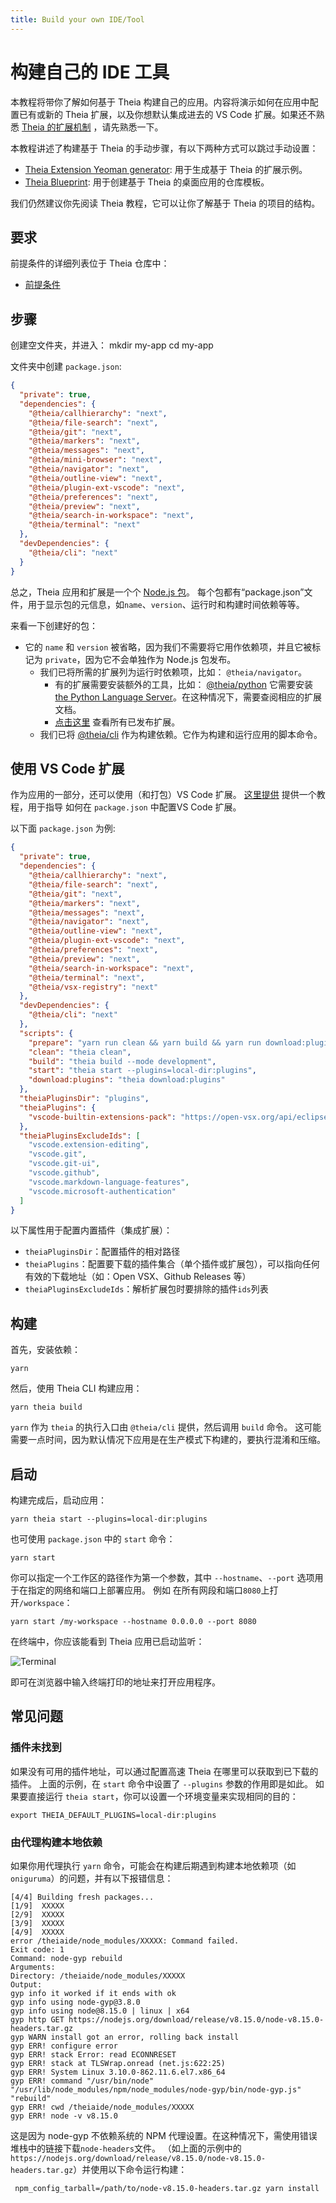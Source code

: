 ```yaml
---
title: Build your own IDE/Tool
---
```



# 构建自己的 IDE 工具

本教程将带你了解如何基于 Theia 构建自己的应用。内容将演示如何在应用中配置已有或新的 Theia 扩展，以及你想默认集成进去的 VS Code 扩展。如果还不熟悉 [Theia 的扩展机制](https://theia-ide.org/docs/extensions/) ，请先熟悉一下。

本教程讲述了构建基于 Theia 的手动步骤，有以下两种方式可以跳过手动设置：
- [Theia Extension Yeoman generator](https://github.com/eclipse-theia/generator-theia-extension): 用于生成基于 Theia 的扩展示例。
- [Theia Blueprint](https://theia-ide.org/docs/blueprint_download/): 用于创建基于 Theia 的桌面应用的仓库模板。

我们仍然建议你先阅读 Theia 教程，它可以让你了解基于 Theia 的项目的结构。
 
## 要求

前提条件的详细列表位于 Theia 仓库中：
- [前提条件](https://github.com/eclipse-theia/theia/blob/master/doc/Developing.md#prerequisites)

## 步骤
创建空文件夹，并进入：
    mkdir my-app
    cd my-app

文件夹中创建 `package.json`:

```json
{
  "private": true,
  "dependencies": {
    "@theia/callhierarchy": "next",
    "@theia/file-search": "next",
    "@theia/git": "next",
    "@theia/markers": "next",
    "@theia/messages": "next",
    "@theia/mini-browser": "next",
    "@theia/navigator": "next",
    "@theia/outline-view": "next",
    "@theia/plugin-ext-vscode": "next",
    "@theia/preferences": "next",
    "@theia/preview": "next",
    "@theia/search-in-workspace": "next",
    "@theia/terminal": "next"
  },
  "devDependencies": {
    "@theia/cli": "next"
  }
}
```

总之，Theia 应用和扩展是一个个 [Node.js 包](https://nodesource.com/blog/the-basics-of-package-json-in-node-js-and-npm/)。 每个包都有“package.json”文件，用于显示包的元信息，如`name`、`version`、运行时和构建时间依赖等等。

来看一下创建好的包：
- 它的 `name` 和 `version` 被省略，因为我们不需要将它用作依赖项，并且它被标记为 `private`，因为它不会单独作为 Node.js 包发布。
  - 我们已将所需的扩展列为运行时依赖项，比如： `@theia/navigator`。
    - 有的扩展需要安装额外的工具，比如： [@theia/python](https://www.npmjs.com/package/@theia/python) 它需要安装
    [the Python Language Server](https://github.com/palantir/python-language-server)。在这种情况下，需要查阅相应的扩展文档。
    - [点击这里](https://www.npmjs.com/search?q=keywords:theia-extension) 查看所有已发布扩展。
  - 我们已将 [@theia/cli](https://www.npmjs.com/package/@theia/cli) 作为构建依赖。它作为构建和运行应用的脚本命令。

## 使用 VS Code 扩展
作为应用的一部分，还可以使用（和打包）VS Code 扩展。
[这里提供](https://github.com/eclipse-theia/theia/wiki/Consuming-Builtin-and-External-VS-Code-Extensions) 提供一个教程，用于指导
如何在 `package.json` 中配置VS Code 扩展。

以下面 `package.json` 为例:

```json
{
  "private": true,
  "dependencies": {
    "@theia/callhierarchy": "next",
    "@theia/file-search": "next",
    "@theia/git": "next",
    "@theia/markers": "next",
    "@theia/messages": "next",
    "@theia/navigator": "next",
    "@theia/outline-view": "next",
    "@theia/plugin-ext-vscode": "next",
    "@theia/preferences": "next",
    "@theia/preview": "next",
    "@theia/search-in-workspace": "next",
    "@theia/terminal": "next",
    "@theia/vsx-registry": "next"
  },
  "devDependencies": {
    "@theia/cli": "next"
  },
  "scripts": {
    "prepare": "yarn run clean && yarn build && yarn run download:plugins",
    "clean": "theia clean",
    "build": "theia build --mode development",
    "start": "theia start --plugins=local-dir:plugins",
    "download:plugins": "theia download:plugins"
  },
  "theiaPluginsDir": "plugins",
  "theiaPlugins": {
    "vscode-builtin-extensions-pack": "https://open-vsx.org/api/eclipse-theia/builtin-extension-pack/1.50.1/file/eclipse-theia.builtin-extension-pack-1.50.1.vsix"
  },
  "theiaPluginsExcludeIds": [
    "vscode.extension-editing",
    "vscode.git",
    "vscode.git-ui",
    "vscode.github",
    "vscode.markdown-language-features",
    "vscode.microsoft-authentication"
  ]
}
```

以下属性用于配置内置插件（集成扩展）：
- `theiaPluginsDir`：配置插件的相对路径
- `theiaPlugins`：配置要下载的插件集合（单个插件或扩展包），可以指向任何有效的下载地址（如：Open VSX、Github Releases 等）
- `theiaPluginsExcludeIds`：解析扩展包时要排除的插件`ids`列表

## 构建

首先，安装依赖：

    yarn

然后，使用 Theia CLI 构建应用：

    yarn theia build

`yarn` 作为 `theia` 的执行入口由 `@theia/cli` 提供，然后调用 `build` 命令。
这可能需要一点时间，因为默认情况下应用是在生产模式下构建的，要执行混淆和压缩。

## 启动

构建完成后，启动应用：

    yarn theia start --plugins=local-dir:plugins

也可使用 `package.json` 中的 `start` 命令：

    yarn start

你可以指定一个工作区的路径作为第一个参数，其中 `--hostname`、`--port` 选项用于在指定的网络和端口上部署应用。
例如 在所有网段和端口`8080`上打开`/workspace`：

    yarn start /my-workspace --hostname 0.0.0.0 --port 8080

在终端中，你应该能看到 Theia 应用已启动监听：

<img class="doc-image" src="/docs-terminal.png" alt="Terminal" style="max-width: 750px">

即可在浏览器中输入终端打印的地址来打开应用程序。

## 常见问题

### 插件未找到

如果没有可用的插件地址，可以通过配置高速 Theia 在哪里可以获取到已下载的插件。
上面的示例，在 `start` 命令中设置了 `--plugins` 参数的作用即是如此。
如果要直接运行 `theia start`，你可以设置一个环境变量来实现相同的目的：

    export THEIA_DEFAULT_PLUGINS=local-dir:plugins

### 由代理构建本地依赖

如果你用代理执行 `yarn` 命令，可能会在构建后期遇到构建本地依赖项（如 `oniguruma`）的问题，并有以下报错信息：

    [4/4] Building fresh packages...
    [1/9]  XXXXX
    [2/9]  XXXXX
    [3/9]  XXXXX
    [4/9]  XXXXX
    error /theiaide/node_modules/XXXXX: Command failed.
    Exit code: 1
    Command: node-gyp rebuild
    Arguments:
    Directory: /theiaide/node_modules/XXXXX
    Output:
    gyp info it worked if it ends with ok
    gyp info using node-gyp@3.8.0
    gyp info using node@8.15.0 | linux | x64
    gyp http GET https://nodejs.org/download/release/v8.15.0/node-v8.15.0-headers.tar.gz
    gyp WARN install got an error, rolling back install
    gyp ERR! configure error
    gyp ERR! stack Error: read ECONNRESET
    gyp ERR! stack at TLSWrap.onread (net.js:622:25)
    gyp ERR! System Linux 3.10.0-862.11.6.el7.x86_64
    gyp ERR! command "/usr/bin/node" "/usr/lib/node_modules/npm/node_modules/node-gyp/bin/node-gyp.js" "rebuild"
    gyp ERR! cwd /theiaide/node_modules/XXXXX
    gyp ERR! node -v v8.15.0

这是因为 node-gyp 不依赖系统的 NPM 代理设置。在这种情况下，需使用错误堆栈中的链接下载`node-headers`文件。
（如上面的示例中的 `https://nodejs.org/download/release/v8.15.0/node-v8.15.0-headers.tar.gz`）并使用以下命令运行构建：

     npm_config_tarball=/path/to/node-v8.15.0-headers.tar.gz yarn install

